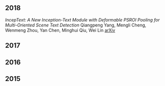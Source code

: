 ## 2018
*IncepText: A New Inception-Text Module with Deformable PSROI Pooling for Multi-Oriented Scene Text Detection*
Qiangpeng Yang, Mengli Cheng, Wenmeng Zhou, Yan Chen, Minghui Qiu, Wei Lin
[arXiv](https://arxiv.org/abs/1805.01167)

## 2017

## 2016

## 2015
